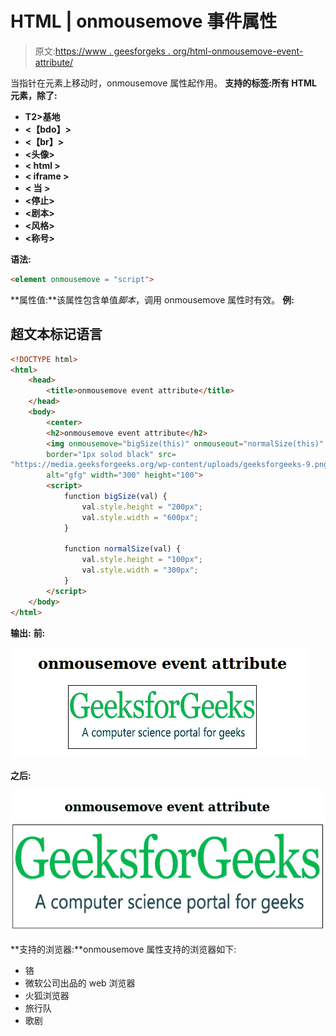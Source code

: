 # HTML | onmousemove 事件属性

> 原文:[https://www . geesforgeks . org/html-onmousemove-event-attribute/](https://www.geeksforgeeks.org/html-onmousemove-event-attribute/)

当指针在元素上移动时，onmousemove 属性起作用。
**支持的标签:所有 HTML 元素，除了:**

*   **T2>基地**
*   **<【bdo】>**
*   **<【br】>**
*   **<头像>**
*   **< html >**
*   **< iframe >**
*   **< 当 >**
*   **<停止>**
*   **<剧本>**
*   **<风格>**
*   **<称号>**

**语法:**

```html
<element onmousemove = "script">
```

**属性值:**该属性包含单值*脚本*，调用 onmousemove 属性时有效。
**例:**

## 超文本标记语言

```html
<!DOCTYPE html>
<html>
    <head>
        <title>onmousemove event attribute</title>
    </head>
    <body>
        <center>
        <h2>onmousemove event attribute</h2>
        <img onmousemove="bigSize(this)" onmouseout="normalSize(this)"
        border="1px solod black" src=
"https://media.geeksforgeeks.org/wp-content/uploads/geeksforgeeks-9.png"
        alt="gfg" width="300" height="100">
        <script>
            function bigSize(val) {
                val.style.height = "200px";
                val.style.width = "600px";
            }

            function normalSize(val) {
                val.style.height = "100px";
                val.style.width = "300px";
            }
        </script>
    </body>
</html>
```

**输出:**
**前:**

![](img/b30489be13b2ce00c5993fe3dd2a1f5d.png)

**之后:**

![](img/d06781e8f0673a3c0b9d5d8f81c07d0a.png)

**支持的浏览器:**onmousemove 属性支持的浏览器如下:

*   铬
*   微软公司出品的 web 浏览器
*   火狐浏览器
*   旅行队
*   歌剧